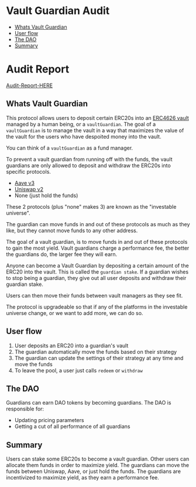# Vault Guardian Audit
- [Whats Vault Guardian](#whats-vault-guardian)
- [User flow](#user-flow)
- [The DAO](#the-dao)
- [Summary](#summary)

# Audit Report 

[Audit-Report-HERE](audit-data/report.pdf)

## Whats Vault Guardian

This protocol allows users to deposit certain ERC20s into an [ERC4626 vault](https://eips.ethereum.org/EIPS/eip-4626) managed by a human being, or a `vaultGuardian`. The goal of a `vaultGuardian` is to manage the vault in a way that maximizes the value of the vault for the users who have despoited money into the vault.

You can think of a `vaultGuardian` as a fund manager.

To prevent a vault guardian from running off with the funds, the vault guardians are only allowed to deposit and withdraw the ERC20s into specific protocols. 

- [Aave v3](https://aave.com/) 
- [Uniswap v2](https://uniswap.org/) 
- None (just hold the funds) 

These 2 protocols (plus "none" makes 3) are known as the "investable universe".

The guardian can move funds in and out of these protocols as much as they like, but they cannot move funds to any other address.

The goal of a vault guardian, is to move funds in and out of these protocols to gain the most yield. Vault guardians charge a performance fee, the better the guardians do, the larger fee they will earn. 

Anyone can become a Vault Guardian by depositing a certain amount of the ERC20 into the vault. This is called the `guardian stake`. If a guardian wishes to stop being a guardian, they give out all user deposits and withdraw their guardian stake.

Users can then move their funds between vault managers as they see fit. 

The protocol is upgradeable so that if any of the platforms in the investable universe change, or we want to add more, we can do so.


## User flow

1. User deposits an ERC20 into a guardian's vault
2. The guardian automatically move the funds based on their strategy 
3. The guardian can update the settings of their strategy at any time and move the funds
4. To leave the pool, a user just calls `redeem` or `withdraw`

## The DAO

Guardians can earn DAO tokens by becoming guardians. The DAO is responsible for:
- Updating pricing parameters
- Getting a cut of all performance of all guardians

## Summary

Users can stake some ERC20s to become a vault guardian. Other users can allocate them funds in order to maximize yield. The guardians can move the funds between Uniswap, Aave, or just hold the funds. The guardians are incentivized to maximize yield, as they earn a performance fee.

